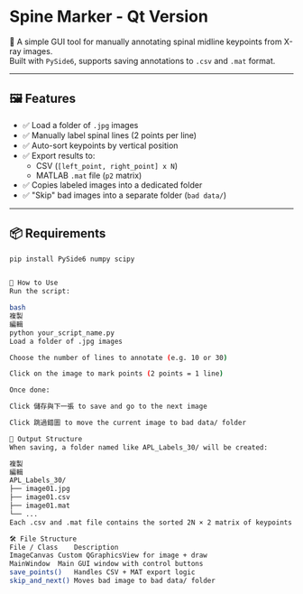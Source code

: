 # Spine Marker - Qt Version

🦴 A simple GUI tool for manually annotating spinal midline keypoints from X-ray images.  
Built with `PySide6`, supports saving annotations to `.csv` and `.mat` format.

---

## 🖼️ Features

- ✅ Load a folder of `.jpg` images
- ✅ Manually label spinal lines (2 points per line)
- ✅ Auto-sort keypoints by vertical position
- ✅ Export results to:
  - CSV (`[left_point, right_point] x N`)
  - MATLAB `.mat` file (`p2` matrix)
- ✅ Copies labeled images into a dedicated folder
- ✅ "Skip" bad images into a separate folder (`bad data/`)

---

## 📦 Requirements

```bash
pip install PySide6 numpy scipy


🚀 How to Use
Run the script:

bash
複製
編輯
python your_script_name.py
Load a folder of .jpg images

Choose the number of lines to annotate (e.g. 10 or 30)

Click on the image to mark points (2 points = 1 line)

Once done:

Click 儲存與下一張 to save and go to the next image

Click 跳過錯圖 to move the current image to bad data/ folder

📁 Output Structure
When saving, a folder named like APL_Labels_30/ will be created:

複製
編輯
APL_Labels_30/
├── image01.jpg
├── image01.csv
├── image01.mat
└── ...
Each .csv and .mat file contains the sorted 2N × 2 matrix of keypoints

🛠️ File Structure
File / Class	Description
ImageCanvas	Custom QGraphicsView for image + draw
MainWindow	Main GUI window with control buttons
save_points()	Handles CSV + MAT export logic
skip_and_next()	Moves bad image to bad data/ folder
